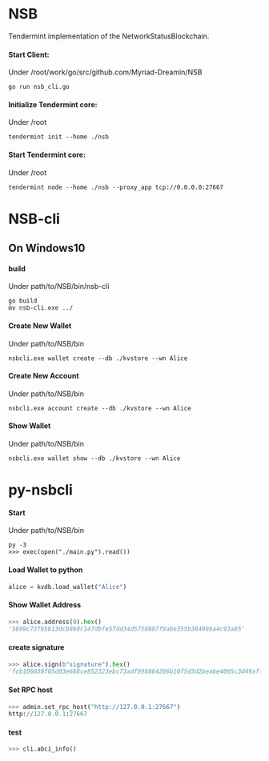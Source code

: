 # NSB

Tendermint implementation of the NetworkStatusBlockchain.

#### Start Client: 

Under /root/work/go/src/github.com/Myriad-Dreamin/NSB 

```
go run nsb_cli.go
```


#### Initialize Tendermint core:

Under /root

```
tendermint init --home ./nsb
```

#### Start Tendermint core:

Under /root

```
tendermint node --home ./nsb --proxy_app tcp://0.0.0.0:27667
```

# NSB-cli
## On Windows10
#### build
Under path/to/NSB/bin/nsb-cli
```
go build
mv nsb-cli.exe ../
```

#### Create New Wallet
Under path/to/NSB/bin
```
nsbcli.exe wallet create --db ./kvstore --wn Alice
```


#### Create New Account
Under path/to/NSB/bin
```
nsbcli.exe account create --db ./kvstore --wn Alice
```

#### Show Wallet
Under path/to/NSB/bin
```
nsbcli.exe wallet show --db ./kvstore --wn Alice
```

# py-nsbcli
#### Start
Under path/to/NSB/bin
```
py -3
>>> exec(open("./main.py").read())
```

#### Load Wallet to python
```python
alice = kvdb.load_wallet("Alice")
```
#### Show Wallet Address
```python
>>> alice.address(0).hex()
'5699c73fb5b13dcb860c147dbfe57dd34d5758807f9abe355b38499ba4c93a85'
```

#### create signature
```python
>>> alice.sign(b"signature").hex()
'fcb106038f05d03e688ce852323ebc73adf998864206b10f5d3d2beabe4005c3d49aff40620d8f7e08a1cb896d5c77c9f4f0175853b01dbf4355ebc1799aeb0c'
```

#### Set RPC host
```python
>>> admin.set_rpc_host("http://127.0.0.1:27667")
http://127.0.0.1:27667
```

#### test
```python
>>> cli.abci_info()

```
